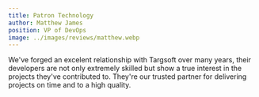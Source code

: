 ```yaml
---
title: Patron Technology
author: Matthew James
position: VP of DevOps
image: ../images/reviews/matthew.webp
---
```


We've forged an excelent relationship with Targsoft over many years, their developers are not only extremely skilled but show a true interest in the projects they've contributed to. They're our trusted partner for delivering projects on time and to a high quality.